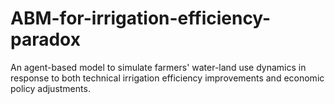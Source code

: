 # ABM-for-irrigation-efficiency-paradox
An agent-based model to simulate farmers' water-land use dynamics in response to both technical irrigation efficiency improvements and economic policy adjustments.
